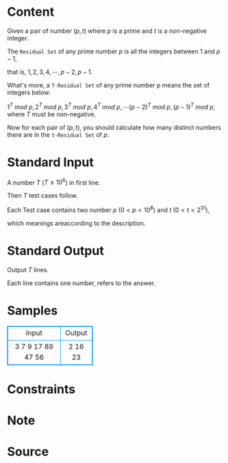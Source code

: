 
# Content

Given a pair of number $(p,t)$ where $p$ is a prime and $t$ is a non-negative integer.

The `Residual Set` of any prime number $p$ is all the integers between $1$ and $p-1$,

that is, $1, 2, 3, 4, \cdots, p-2, p-1$.

What's more, a `T-Residual Set` of any prime number p means the set of integers below:

$1^T\ mod\ p, 2^T\ mod\ p, 3^T\ mod\ p, 4^T\ mod\ p, \cdots (p-2)^T\ mod \ p, (p-1)^T\ mod \ p$, where $T$ must be non-negative.

Now for each pair of $(p,t)$, you should calculate how many distinct numbers there are in the `t-Residual Set` of $p$.

# Standard Input

A number $T$ ($T\leq 10^6$) in first line.

Then $T$ test cases follow.

Each Test case contains two number $p$ ($0<p<10^8$) and $t$ ($0<t<2^{31}$),

which meanings areaccording to the description.

# Standard Output

Output $T$ lines.

Each line contains one number, refers to the answer.

# Samples

<style>
        table,table tr th, table tr td { border:1px solid #0094ff; }
        table { width: 200px; min-height: 25px; line-height: 25px; text-align: center; border-collapse: collapse;}   
    </style>
<table>
	<tr>
		<td>Input</td>
		<td>Output</td>
	</tr>
<tr><td>3
7 9
17 89
47 56</td><td>2
16
23</td></tr></table>


# Constraints



# Note



# Source


